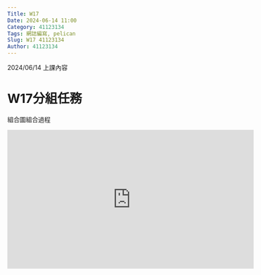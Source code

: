 ```yaml
---
Title: W17
Date: 2024-06-14 11:00
Category: 41123134
Tags: 網誌編寫, pelican
Slug: W17 41123134
Author: 41123134
---
```


2024/06/14 上課內容

<!-- PELICAN_END_SUMMARY -->

# W17分組任務
組合圖組合過程
<iframe width="560" height="315" src="https://www.youtube.com/embed/cZmOrCP6U0E?si=yWdan6C-u8MQ0vDB" title="YouTube video player" frameborder="0" allow="accelerometer; autoplay; clipboard-write; encrypted-media; gyroscope; picture-in-picture; web-share" referrerpolicy="strict-origin-when-cross-origin" allowfullscreen></iframe>